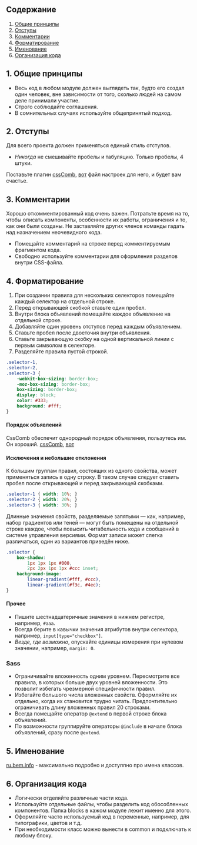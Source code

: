 ## Содержание

1. [Общие принципы](#general-principles)
2. [Отступы](#whitespace)
3. [Комментарии](#comments)
4. [Форматирование](#format)
5. [Именование](#naming)
6. [Организация кода](#organization)


<a name="general-principles"></a>
## 1. Общие принципы


* Весь код в любом модуле должен выглядеть так, будто его создал один человек,
  вне зависимости от того, сколько людей на самом деле принимали участие.
* Строго соблюдайте соглашения.
* В сомнительных случаях используйте общепринятый подход.


<a name="whitespace"></a>
## 2. Отступы

Для всего проекта должен применяться единый стиль отступов.

* _Никогда_ не смешивайте пробелы и табуляцию. Только пробелы, 4 штуки.

Поставьте плагин [cssComb](https://github.com/csscomb), [вот](https://github.com/myryasha/Code-style/blob/master/cssComb.json) файл настроек для него, и будет вам счастье.


<a name="comments"></a>
## 3. Комментарии

Хорошо откомментированный код очень важен. Потратьте время на то, чтобы описать
компоненты, особенности их работы, ограничения и то, как они были созданы.  Не
заставляйте других членов команды гадать над назначением неочевидного кода.

* Помещайте комментарий на строке перед комментируемым фрагментом кода.
* Свободно используйте комментарии для оформления разделов внутри CSS-файла.


<a name="format"></a>
## 4. Форматирование


1. При создании правила для нескольких селекторов помещайте каждый селектор на
   отдельной строке.
2. Перед открывающей скобкой ставьте один пробел.
3. Внутри блока объявлений помещайте каждое объявление на отдельной строке.
4. Добавляйте один уровень отступов перед каждым объявлением.
5. Ставьте пробел после двоеточия внутри объявления.
6. Ставьте закрывающую скобку на одной вертикальной линии с первым символом в
   селекторе.
7. Разделяйте правила пустой строкой.

```css
.selector-1,
.selector-2,
.selector-3 {
    -webkit-box-sizing: border-box;
    -moz-box-sizing: border-box;
    box-sizing: border-box;
    display: block;
    color: #333;
    background: #fff;
}
```

#### Порядок объявлений

CssComb обеспечит однородный порядок объявления, пользутесь им. Он хороший.
[cssComb](https://github.com/csscomb), [вот](https://github.com/myryasha/Code-style/blob/master/cssComb.json)

#### Исключения и небольшие отклонения

К большим группам правил, состоящих из одного свойства, может применяться
запись в одну строку. В таком случае следует ставить пробел после открывающей и
перед закрывающей скобками.

```css
.selector-1 { width: 10%; }
.selector-2 { width: 20%; }
.selector-3 { width: 30%; }
```

Длинные значения свойств, разделяемые запятыми — как, например, набор
градиентов или теней — могут быть помещены на отдельной строке каждое, чтобы
повысить читабельность кода и сообщений в системе управления версиями. Формат
записи может слегка различаться, один из вариантов приведён ниже.

```css
.selector {
    box-shadow:
        1px 1px 1px #000,
        2px 2px 1px 1px #ccc inset;
    background-image:
        linear-gradient(#fff, #ccc),
        linear-gradient(#f3c, #4ec);
}
```

#### Прочее

* Пишите шестнадцатеричные значения в нижнем регистре, например, `#aaa`.
* Всегда берите в кавычки значения атрибутов внутри селектора, например,
  `input[type="checkbox"]`.
* _Везде, где возможно_, опускайте единицы измерения при нулевом значении,
  например, `margin: 0`.

### Sass

* Ограничивайте вложенность одним уровнем. Пересмотрите все правила, в которых
  больше двух уровней вложенности. Это позволит избегать чрезмерной
  специфичности правил.
* Избегайте большого числа вложенных свойств. Оформляйте их отдельно,
  когда их становится трудно читать. Предпочтительно ограничивать длину
  вложенных правил 20 строками.
* Всегда помещайте оператор `@extend` в первой строке блока объявлений.
* По возможности группируйте операторы `@include` в начале блока объявлений,
  сразу после `@extend`.


<a name="naming"></a>
## 5. Именование

[ru.bem.info](https://ru.bem.info/method/naming-convention/) - максимально подробно и доступпно про имена классов.

<a name="organization"></a>
## 6. Организация кода

* Логически отделяйте различные части кода.
* Используйте отдельные файлы, чтобы разделить
  код обособленных компонентов. Папка blocks в кажом модуле лежит именно для этого.
* Оформляйте часто используемый код в переменные, например, для типографики, цветов и т.д.
* При необходимости класс можно вынести в common и подключать к любому блоку.

